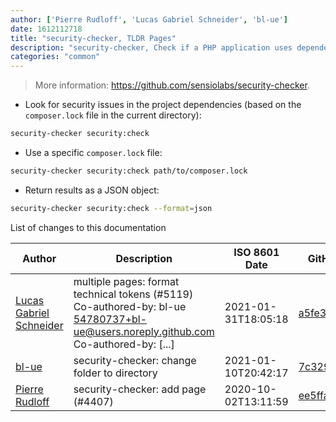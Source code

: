 ```yaml
---
author: ['Pierre Rudloff', 'Lucas Gabriel Schneider', 'bl-ue']
date: 1612112718
title: "security-checker, TLDR Pages"
description: "security-checker, Check if a PHP application uses dependencies with known security vulnerabilities."
categories: "common"
---
```

> More information: <https://github.com/sensiolabs/security-checker>.

- Look for security issues in the project dependencies (based on the `composer.lock` file in the current directory):

```bash
security-checker security:check
```

- Use a specific `composer.lock` file:

```bash
security-checker security:check path/to/composer.lock
```

- Return results as a JSON object:

```bash
security-checker security:check --format=json
```
List of changes to this documentation


Author | Description | ISO 8601 Date | GitHub link
------|-----|-----|-----
[Lucas Gabriel Schneider](mailto:casdpa@gmail.com) | multiple pages: format technical tokens (#5119) Co-authored-by: bl-ue <54780737+bl-ue@users.noreply.github.com> Co-authored-by: [...] | 2021-01-31T18:05:18 | [a5fe31bc47ae](https://github.com/tldr-pages/tldr/commit/a5fe31bc47aece3efa5e66b52b3cf384f27d5d72)
[bl-ue](mailto:54780737+bl-ue@users.noreply.github.com) | security-checker: change folder to directory | 2021-01-10T20:42:17 | [7c329b9cb1f8](https://github.com/tldr-pages/tldr/commit/7c329b9cb1f8e301e8b3fc1b7a54c03a9190d573)
[Pierre Rudloff](mailto:contact@rudloff.pro) | security-checker: add page (#4407) | 2020-10-02T13:11:59 | [ee5ffab3b925](https://github.com/tldr-pages/tldr/commit/ee5ffab3b925c30ed800eec1a8a98c01ab4987ee)

